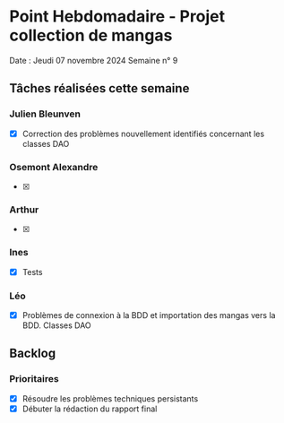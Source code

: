 # Point Hebdomadaire - Projet collection de mangas

Date : Jeudi 07 novembre 2024
Semaine n° 9

## Tâches réalisées cette semaine

### Julien Bleunven
- [x] Correction des problèmes nouvellement identifiés concernant les classes DAO

### Osemont Alexandre
- [x] 

### Arthur
- [x] 

### Ines
- [x] Tests


### Léo
- [x] Problèmes de connexion à la BDD et importation des mangas vers la BDD. Classes DAO


## Backlog

### Prioritaires
- [x] Résoudre les problèmes techniques persistants
- [x] Débuter la rédaction du rapport final
